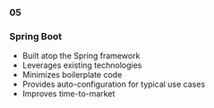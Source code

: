 
<h3 class="chapter-number">05</h3>

### Spring Boot

* Built atop the Spring framework
* Leverages existing technologies
* Minimizes boilerplate code
* Provides auto-configuration for typical use cases
* Improves time-to-market